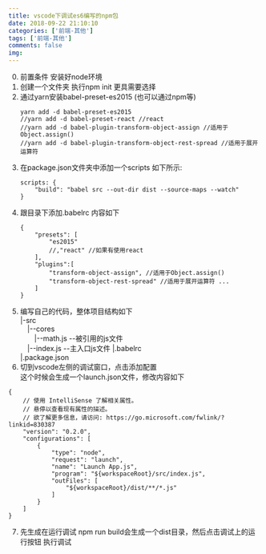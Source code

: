 ```yaml
---
title: vscode下调试es6编写的npm包
date: 2018-09-22 21:10:10 
categories: ['前端-其他']
tags: ['前端-其他']
comments: false
img:
---
```


0. 前置条件 安装好node环境
1. 创建一个文件夹  执行npm init 更具需要选择
2. 通过yarn安装babel-preset-es2015 (也可以通过npm等)
    ```
    yarn add -d babel-preset-es2015 
    //yarn add -d babel-preset-react //react
    //yarn add -d babel-plugin-transform-object-assign //适用于Object.assign()
    //yarn add -d babel-plugin-transform-object-rest-spread //适用于展开运算符
    ```
3. 在package.json文件夹中添加一个scripts 如下所示:
    ```
    scripts: {
        "build": "babel src --out-dir dist --source-maps --watch"
    }
    ```
4. 跟目录下添加.babelrc 内容如下
    ```
    {
        "presets": [
            "es2015"
            //,"react" //如果有使用react
        ],
        "plugins":[
            "transform-object-assign", //适用于Object.assign()
            "transform-object-rest-spread" //适用于展开运算符 ...
        ]
    }
    ```
5. 编写自己的代码，整体项目结构如下  
|-src  
&emsp;|--cores  
&emsp;&emsp;|--math.js  --被引用的js文件  
&emsp;|--index.js   --主入口js文件 
|.babelrc  
|.package.json  
6. 切到vscode左侧的调试窗口，点击添加配置  
这个时候会生成一个launch.json文件，修改内容如下
```
{
    // 使用 IntelliSense 了解相关属性。 
    // 悬停以查看现有属性的描述。
    // 欲了解更多信息，请访问: https://go.microsoft.com/fwlink/?linkid=830387
    "version": "0.2.0",
    "configurations": [
        {
            "type": "node",
            "request": "launch",
            "name": "Launch App.js",
            "program": "${workspaceRoot}/src/index.js",
            "outFiles": [
                "${workspaceRoot}/dist/**/*.js"
            ]
        }
    ]
}
```
7. 先生成在运行调试
npm run build会生成一个dist目录，然后点击调试上的运行按钮 执行调试
